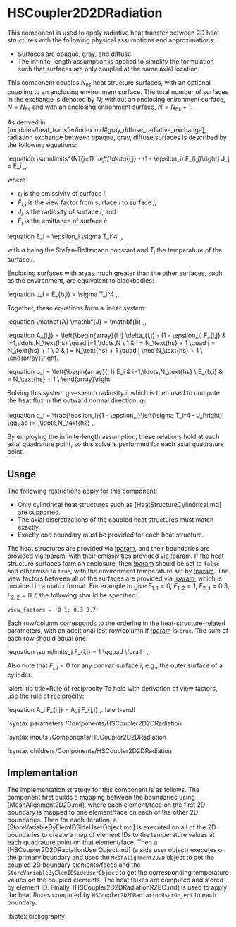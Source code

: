 # HSCoupler2D2DRadiation

This component is used to apply radiative heat transfer between 2D heat structures
with the following physical assumptions and approximations:

- Surfaces are opaque, gray, and diffuse.
- The infinite-length assumption is applied to simplify the formulation such that
  surfaces are only coupled at the same axial location.

This component couples $N_\text{hs}$ heat structure surfaces, with an optional coupling to
an enclosing environment surface. The total number of surfaces in the exchange is denoted by $N$;
without an enclosing enironment surface, $N = N_\text{hs}$ and with an enclosing enironment
surface, $N = N_\text{hs} + 1$.

As derived in [modules/heat_transfer/index.md#gray_diffuse_radiative_exchange],
radiation exchange between opaque, gray, diffuse surfaces is described by the following
equations:

!equation
\sum\limits^{N}_{j=1} \left[\delta_{i,j} - (1 - \epsilon_i) F_{i,j}\right] J_j = E_i \,,

where

- $\epsilon_i$ is the emissivity of surface $i$,
- $F_{i,j}$ is the view factor from surface $i$ to surface $j$,
- $J_i$ is the radiosity of surface $i$, and
- $E_i$ is the emittance of surface $i$:

!equation
E_i = \epsilon_i \sigma T_i^4 \,,

with $\sigma$ being the Stefan-Boltzmann constant and $T_i$ the temperature of
the surface $i$.

Enclosing surfaces with areas much greater than the other surfaces, such
as the environment, are equivalent to blackbodies:

!equation
J_i = E_{b,i} = \sigma T_i^4 \,.

Together, these equations form a linear system:

!equation
\mathbf{A} \mathbf{J} = \mathbf{b} \,,

!equation
A_{i,j} = \left\{\begin{array}{l l}
  \delta_{i,j} - (1 - \epsilon_i) F_{i,j} & i=1,\ldots,N_\text{hs} \quad j=1,\ldots,N \\
  1 & i = N_\text{hs} + 1 \quad j = N_\text{hs} + 1 \\
  0 & i = N_\text{hs} + 1 \quad j \neq N_\text{hs} + 1 \\
\end{array}\right.

!equation
b_i = \left\{\begin{array}{l l}
  E_i & i=1,\ldots,N_\text{hs} \\
  E_{b,i} & i = N_\text{hs} + 1 \\
\end{array}\right.

Solving this system gives each radiosity $i$, which is then used to compute the heat
flux in the outward normal direction, $q_i$:

!equation
q_i = \frac{\epsilon_i}{1 - \epsilon_i}\left(\sigma T_i^4 - J_i\right) \qquad i=1,\ldots,N_\text{hs} \,.

By employing the infinite-length assumption, these relations hold at each axial
quadrature point, so this solve is performed for each axial quadrature point.

## Usage

The following restrictions apply for this component:

- Only cylindrical heat structures such as [HeatStructureCylindrical.md] are supported.
- The axial discretizations of the coupled heat structures must match exactly.
- Exactly one boundary must be provided for each heat structure.

The heat structures are provided via [!param](/Components/HSCoupler2D2DRadiation/heat_structures),
and their boundaries are provided via [!param](/Components/HSCoupler2D2DRadiation/boundaries),
with their emissivities provided via [!param](/Components/HSCoupler2D2DRadiation/emissivities).
If the heat structure surfaces form an enclosure, then [!param](/Components/HSCoupler2D2DRadiation/include_environment)
should be set to `false` and otherwise to `true`, with the environment temperature
set by [!param](/Components/HSCoupler2D2DRadiation/T_environment). The view factors
between all of the surfaces are provided via [!param](/Components/HSCoupler2D2DRadiation/view_factors),
which is provided in a matrix format. For example to give $F_{1,1}=0$, $F_{1,2}=1$,
$F_{2,1}=0.3$, $F_{2,2}=0.7$, the following should be specified:

```
view_factors = '0 1; 0.3 0.7'
```

Each row/column corresponds to the ordering
in the heat-structure-related parameters, with an additional last row/column if
[!param](/Components/HSCoupler2D2DRadiation/include_environment) is `true`.
The sum of each row should equal one:

!equation
\sum\limits_j F_{i,j} = 1 \qquad \forall i \,.

Also note that $F_{i,i}=0$ for any *convex* surface $i$, e.g., the outer surface
of a cylinder.

!alert! tip title=Rule of reciprocity
To help with derivation of view factors, use the rule of reciprocity:

!equation
A_i F_{i,j} = A_j F_{j,i} \,.
!alert-end!

!syntax parameters /Components/HSCoupler2D2DRadiation

!syntax inputs /Components/HSCoupler2D2DRadiation

!syntax children /Components/HSCoupler2D2DRadiation

## Implementation

The implementation strategy for this component is as follows. The component
first builds a mapping between the boundaries using [MeshAlignment2D2D.md],
where each element/face on the first 2D boundary is mapped to one element/face
on each of the other 2D boundaries. Then for each iteration, a [StoreVariableByElemIDSideUserObject.md]
is executed on all of the 2D boundaries to create a map of element IDs to the
temperature values at each quadrature point on that element/face. Then a
[HSCoupler2D2DRadiationUserObject.md] (a side user object) executes on the
primary boundary and uses the `MeshAlignment2D2D`
object to get the coupled 2D boundary elements/faces and the `StoreVariableByElemIDSideUserObject`
to get the corresponding temperature values on the coupled elements. The heat
fluxes are computed and stored by element ID. Finally, [HSCoupler2D2DRadiationRZBC.md] is
used to apply the heat fluxes computed by `HSCoupler2D2DRadiationUserObject` to each
boundary.

!bibtex bibliography
